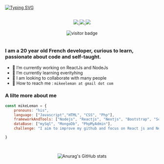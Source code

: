 [![Typing SVG](https://readme-typing-svg.herokuapp.com?font=Azeret+Mono&size=100&duration=5049&color=4C640C&background=2A2B26&center=true&vCenter=true&width=1900&height=200&lines=~%24%3A+Mike+Leman)](https://git.io/typing-svg)



<br />

<div align=center>
    <a href="https://github.com/1ke4real" target="_blank">
    <img src="https://img.shields.io/badge/github-%23121011.svg?style=for-the-badge&logo=github&logoColor=white"/>
</a>
<a href="https://stackoverflow.com/users/19649535/mike-leman" target="_blank">
    <img src="https://img.shields.io/badge/-Stackoverflow-FE7A16?style=for-the-badge&logo=stack-overflow&logoColor=white"/>
</a>
<a href="https://www.linkedin.com/in/mike-leman-843298246" target="_blank">
    <img src="https://img.shields.io/badge/linkedin-%230077B5.svg?style=for-the-badge&logo=linkedin&logoColor=white"/>
</a>
</div>

<br />

<div align="center">
 <img src="https://visitor-badge.glitch.me/badge?page_id=1ke4real&left_color=black&right_color=blue" alt="visitor badge"/>
</div>

#

### I am a 20 year old French developer, curious to learn, passionate about code and self-taught.
- 🔭 I’m currently working on ReactJs and NodeJs
- 🌱 I’m currently learning everityhing
- 👯 I am looking to collaborate with many people
- 🤝 How to reach me : `mikeeleman at gmail dot com`

### A lilte more about me
```javascript
const mikeLeman = {
    pronouns: "his",
    language: ["Javascript","HTML", "CSS", "Php"],
    frameworkAndTools: ["Nodejs", "Reactjs", "Nextjs", "Bootstrap", "Scss"],
    dataBase: ["mySql", "MongoDb", "PhpMyAdmin"],
    challenge: "I aim to improve my github and focus on React js and Next js"

}
```


<div align=center>

</br>

![Anurag's GitHub stats](https://github-readme-stats.vercel.app/api?username=1ke4real)
    
</div>












